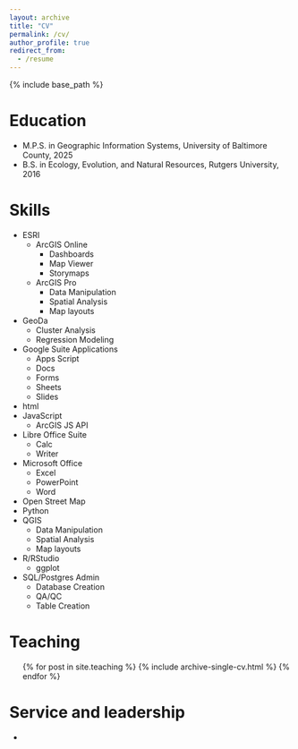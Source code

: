 ```yaml
---
layout: archive
title: "CV"
permalink: /cv/
author_profile: true
redirect_from:
  - /resume
---
```


{% include base_path %}

Education
======
* M.P.S. in Geographic Information Systems, University of Baltimore County, 2025
* B.S. in Ecology, Evolution, and Natural Resources, Rutgers University, 2016
  
Skills
======
* ESRI
  * ArcGIS Online
    * Dashboards
    * Map Viewer
    * Storymaps
  * ArcGIS Pro
    * Data Manipulation
    * Spatial Analysis
    * Map layouts
* GeoDa
  * Cluster Analysis
  * Regression Modeling
* Google Suite Applications
  * Apps Script
  * Docs
  * Forms
  * Sheets
  * Slides
* html
* JavaScript
  * ArcGIS JS API
* Libre Office Suite
  * Calc
  * Writer   
* Microsoft Office
  * Excel
  * PowerPoint
  * Word  
*  Open Street Map
* Python
* QGIS
  * Data Manipulation
  * Spatial Analysis
  * Map layouts
* R/RStudio
  * ggplot
* SQL/Postgres Admin
  * Database Creation
  * QA/QC
  * Table Creation    
  
Teaching
======
  <ul>{% for post in site.teaching %}
    {% include archive-single-cv.html %}
  {% endfor %}</ul>
  
Service and leadership
======
* 
